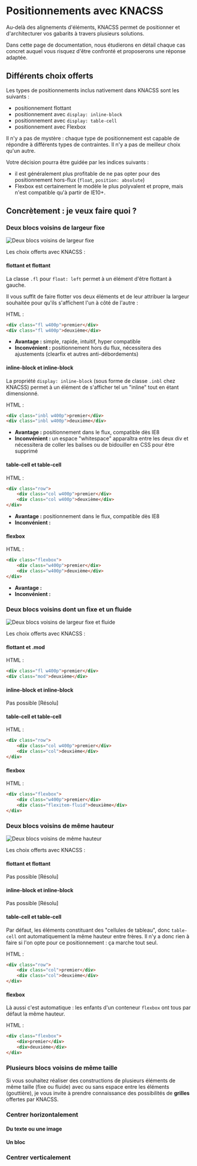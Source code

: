 # Positionnements avec KNACSS

Au-delà des alignements d'éléments, KNACSS permet de positionner et d'architecturer vos gabarits à travers plusieurs solutions.

Dans cette page de documentation, nous étudierons en détail chaque cas concret auquel vous risquez d'être confronté et proposerons une réponse adaptée.

## Différents choix offerts

Les types de positionnements inclus nativement dans KNACSS sont les suivants :

- positionnement flottant
- positionnement avec `display: inline-block`
- positionnement avec `display: table-cell`
- positionnement avec Flexbox

Il n'y a pas de mystère : chaque type de positionnement est capable de répondre à différents types de contraintes. Il n'y a pas de meilleur choix qu'un autre.

Votre décision pourra être guidée par les indices suivants :
- il est généralement plus profitable de ne pas opter pour des positionnement hors-flux (`float`, `position: absolute`)
- Flexbox est certainement le modèle le plus polyvalent et propre, mais n'est compatible qu'à partir de IE10+.

## Concrètement : je veux faire quoi ?

### Deux blocs voisins de largeur fixe

![Deux blocs voisins de largeur fixe](https://raw.githubusercontent.com/raphaelgoetter/KNACSS/master/doc/illust/03-layout1.png)

Les choix offerts avec KNACSS :

#### flottant et flottant

La classe `.fl` pour `float: left` permet à un élément d'être flottant à gauche.

Il vous suffit de faire flotter vos deux éléments et de leur attribuer la largeur souhaitée pour qu'ils s'affichent l'un à côté de l'autre :

HTML :
```html
<div class="fl w400p">premier</div>
<div class="fl w400p">deuxième</div>
```

- **Avantage :** simple, rapide, intuitif, hyper compatible
- **Inconvénient :** positionnement hors du flux, nécessitera des ajustements (clearfix et autres anti-débordements)

#### inline-block et inline-block

La propriété `display: inline-block` (sous forme de classe `.inbl` chez KNACSS) permet à un élément de s'afficher tel un "inline" tout en étant dimensionné.

HTML :
```html
<div class="inbl w400p">premier</div>
<div class="inbl w400p">deuxième</div>
```

- **Avantage :** positionnement dans le flux, compatible dès IE8
- **Inconvénient :** un espace "whitespace" apparaîtra entre les deux div et nécessitera de coller les balises ou de bidouiller en CSS pour être supprimé

#### table-cell et table-cell

HTML :
```html
<div class="row">
    <div class="col w400p">premier</div>
    <div class="col w400p">deuxième</div>
</div>
```

- **Avantage :** positionnement dans le flux, compatible dès IE8
- **Inconvénient :**

#### flexbox

HTML :
```html
<div class="flexbox">
    <div class="w400p">premier</div>
    <div class="w400p">deuxième</div>
</div>
```

- **Avantage :**
- **Inconvénient :**

### Deux blocs voisins dont un fixe et un fluide

![Deux blocs voisins de largeur fixe et fluide](https://raw.githubusercontent.com/raphaelgoetter/KNACSS/master/doc/illust/03-layout2.png)

Les choix offerts avec KNACSS :

#### flottant et .mod

HTML :
```html
<div class="fl w400p">premier</div>
<div class="mod">deuxième</div>
```

#### inline-block et inline-block

Pas possible [Résolu]

#### table-cell et table-cell

HTML :
```html
<div class="row">
    <div class="col w400p">premier</div>
    <div class="col">deuxième</div>
</div>
```

#### flexbox

HTML :
```html
<div class="flexbox">
    <div class="w400p">premier</div>
    <div class="flexitem-fluid">deuxième</div>
</div>
```

### Deux blocs voisins de même hauteur

![Deux blocs voisins de même hauteur](https://raw.githubusercontent.com/raphaelgoetter/KNACSS/master/doc/illust/03-layout3.png)

Les choix offerts avec KNACSS :

#### flottant et flottant

Pas possible [Résolu]

#### inline-block et inline-block

Pas possible [Résolu]

#### table-cell et table-cell

Par défaut, les éléments constituant des "cellules de tableau", donc `table-cell` ont automatiquement la même hauteur entre frères. Il n'y a donc rien à faire si l'on opte pour ce positionnement : ça marche tout seul.

HTML :
```html
<div class="row">
    <div class="col">premier</div>
    <div class="col">deuxième</div>
</div>
```

#### flexbox

Là aussi c'est automatique : les enfants d'un conteneur `flexbox` ont tous par défaut la même hauteur.

HTML :
```html
<div class="flexbox">
    <div>premier</div>
    <div>deuxième</div>
</div>
```

### Plusieurs blocs voisins de même taille

Si vous souhaitez réaliser des constructions de plusieurs éléments de même taille (fixe ou fluide) avec ou sans espace entre les éléments (gouttière), je vous invite à prendre connaissance des possibilités de **grilles** offertes par KNACSS.

### Centrer horizontalement

#### Du texte ou une image

#### Un bloc

### Centrer verticalement
